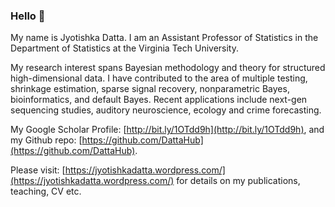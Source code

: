 ### Hello 👋

<!--
**DattaHub/DattaHub** is a ✨ _special_ ✨ repository because its `README.md` (this file) appears on your GitHub profile.
-->


My name is Jyotishka Datta. I am an Assistant Professor of Statistics in the Department of Statistics at the Virginia Tech University.

My research interest spans Bayesian methodology and theory for structured high-dimensional data. I have contributed to the area of multiple testing, shrinkage estimation, sparse signal recovery, nonparametric Bayes, bioinformatics, and default Bayes. Recent applications include next-gen sequencing studies, auditory neuroscience, ecology and crime forecasting.

 My Google Scholar Profile: [http://bit.ly/1OTdd9h](http://bit.ly/1OTdd9h), and 
 my Github repo: [https://github.com/DattaHub](https://github.com/DattaHub). 
 
 Please visit: [https://jyotishkadatta.wordpress.com/](https://jyotishkadatta.wordpress.com/) for details on my publications, teaching, CV etc. 

<!--
- 🔭 I’m currently working on ...
- 🌱 I’m currently learning ...
- 👯 I’m looking to collaborate on ...
- 🤔 I’m looking for help with ...
- 💬 Ask me about ...
- 📫 How to reach me: ...
- 😄 Pronouns: ...
- ⚡ Fun fact: ...
-->
